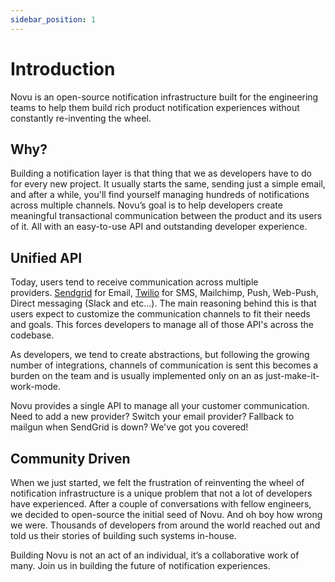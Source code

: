 ```yaml
---
sidebar_position: 1
---
```


# Introduction

Novu is an open-source notification infrastructure built for the engineering teams to help them build rich product notification experiences without constantly re-inventing the wheel.

## Why?

Building a notification layer is that thing that we as developers have to do for every new project. It usually starts the same, sending just a simple email, and after a while, you'll find yourself managing hundreds of notifications across multiple channels. Novu’s goal is to help developers create meaningful transactional communication between the product and its users of it. All with an easy-to-use API and outstanding developer experience.

## Unified API

Today, users tend to receive communication across multiple providers. [Sendgrid](https://sendgrid.com/) for Email, [Twilio](https://www.twilio.com/) for SMS, Mailchimp, Push, Web-Push, Direct messaging (Slack and etc...). The main reasoning behind this is that users expect to customize the communication channels to fit their needs and goals. This forces developers to manage all of those API's across the codebase.

As developers, we tend to create abstractions, but following the growing number of integrations, channels of communication is sent this becomes a burden on the team and is usually implemented only on an as just-make-it-work-mode.

Novu provides a single API to manage all your customer communication. Need to add a new provider? Switch your email provider? Fallback to mailgun when SendGrid is down? We've got you covered!

## Community Driven

When we just started, we felt the frustration of reinventing the wheel of notification infrastructure is a unique problem that not a lot of developers have experienced. After a couple of conversations with fellow engineers, we decided to open-source the initial seed of Novu. And oh boy how wrong we were. Thousands of developers from around the world reached out and told us their stories of building such systems in-house.

Building Novu is not an act of an individual, it’s a collaborative work of many. Join us in building the future of notification experiences.
